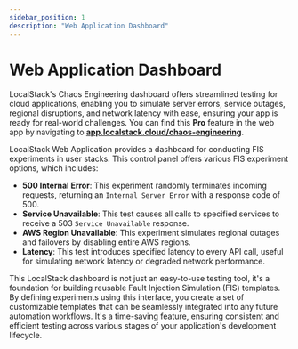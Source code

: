 ```yaml
---
sidebar_position: 1
description: "Web Application Dashboard"
---
```


# Web Application Dashboard

LocalStack's Chaos Engineering dashboard offers streamlined testing for cloud applications, enabling you to simulate server
errors, service outages, regional disruptions, and network latency with ease, ensuring your app is ready for real-world challenges.
You can find this **Pro** feature in the web app by navigating to [**app.localstack.cloud/chaos-engineering**](https://app.localstack.cloud/chaos-engineering).

LocalStack Web Application provides a dashboard for conducting FIS experiments in user stacks. This control panel offers various FIS experiment options, which includes:

-   **500 Internal Error**: This experiment randomly terminates incoming requests, returning an `Internal Server Error` with a response code of 500.
-   **Service Unavailable**: This test causes all calls to specified services to receive a 503 `Service Unavailable` response.
-   **AWS Region Unavailable**: This experiment simulates regional outages and failovers by disabling entire AWS regions.
-   **Latency**: This test introduces specified latency to every API call, useful for simulating network latency or degraded network performance.

This LocalStack dashboard is not just an easy-to-use testing tool, it's a foundation for building reusable Fault Injection
Simulation (FIS) templates. By defining experiments using this interface, you create a set of 
customizable templates that can be seamlessly integrated into any future automation workflows. It's a time-saving 
feature, ensuring consistent and efficient testing across various stages of your application's development lifecycle.
